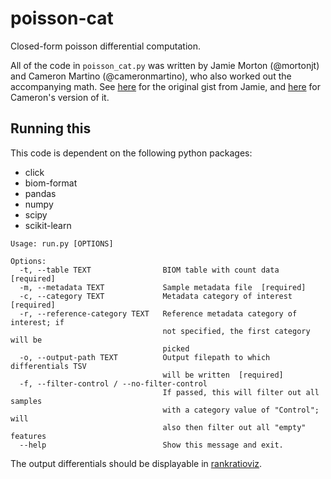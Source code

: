 # poisson-cat

Closed-form poisson differential computation.

All of the code in `poisson_cat.py` was written by Jamie Morton (@mortonjt)
and Cameron Martino (@cameronmartino), who also worked out the accompanying
math. See
[here](https://gist.github.com/mortonjt/0bb8d0565fc6c02b48e91524e816f112) for
the original gist from Jamie, and
[here](https://gist.github.com/cameronmartino/8d89b73c2dcd749992127ad5a8d284e2)
for Cameron's version of it.

## Running this

This code is dependent on the following python packages:

 - click
 - biom-format
 - pandas
 - numpy
 - scipy
 - scikit-learn

```
Usage: run.py [OPTIONS]

Options:
  -t, --table TEXT                BIOM table with count data  [required]
  -m, --metadata TEXT             Sample metadata file  [required]
  -c, --category TEXT             Metadata category of interest  [required]
  -r, --reference-category TEXT   Reference metadata category of interest; if
                                  not specified, the first category will be
                                  picked
  -o, --output-path TEXT          Output filepath to which differentials TSV
                                  will be written  [required]
  -f, --filter-control / --no-filter-control
                                  If passed, this will filter out all samples
                                  with a category value of "Control"; will
                                  also then filter out all "empty" features
  --help                          Show this message and exit.
```

The output differentials should be displayable in
[rankratioviz](https://github.com/fedarko/rankratioviz).
